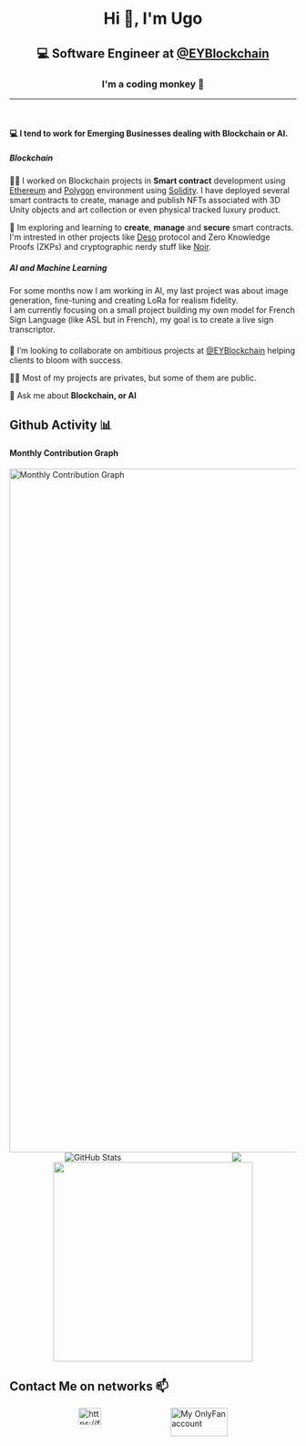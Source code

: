 <h1 align="center">Hi 👋, I'm Ugo</h1>
<h2 align="center">💻 Software Engineer at <a href="https://github.com/EYBlockchain" target="_blank">@EYBlockchain</a></h2>
<h3 align="center">I'm a coding monkey 🦍</h3>

<hr/>
<br/>

<h4>💻 I tend to work for Emerging Businesses dealing with Blockchain or AI.</h4>
<h5>Blockchain</h5>

👨‍💻 I worked on Blockchain projects in **Smart contract** development using [Ethereum](https://ethereum.org) and [Polygon](https://polygon.technology) environment using [Solidity](https://soliditylang.org). I have deployed several smart contracts to create, manage and publish NFTs associated with 3D Unity objects and art collection or even physical tracked luxury product.

🌱 Im exploring and learning to **create**, **manage** and **secure** smart contracts. I'm intrested in other projects like [Deso](https://www.deso.com/) protocol and Zero Knowledge Proofs (ZKPs) and cryptographic nerdy stuff like [Noir](https://noir-lang.org/).

<h5>AI and Machine Learning</h5>
For some months now I am working in AI, my last project was about image generation, fine-tuning and creating LoRa for realism fidelity. <br/>
I am currently focusing on a small project building my own model for French Sign Language (like ASL but in French), my goal is to create a live sign transcriptor.

<h4></h4>
💞️ I’m looking to collaborate on ambitious projects at <a href="https://github.com/EYBlockchain" target="_blank">@EYBlockchain</a></h2> helping clients to bloom with success.

👨‍💻 Most of my projects are privates, but some of them are public.

💬 Ask me about **Blockchain, or AI**

<h2>Github Activity 📊</h2>
<div>
  <div>
    <h4>Monthly Contribution Graph</h4>
    <div style="display:flex; justify-content:center;">
      <img src="https://github-profile-summary-cards.vercel.app/api/cards/profile-details?username=ugoarzur&theme=vue"  width="1200" height="auto"  alt="Monthly Contribution Graph" >
    </div>
    <div style="display:flex; flex-direction:row;justify-content: space-around;">
      <div style="display:flex">
        <img src="https://github-readme-streak-stats.herokuapp.com?user=ugoarzur&hide_border=true&date_format=M%20j%5B%2C%20Y%5D" alt="GitHub Stats" /></div>
      <div style="display:flex">
        <img src="https://github-readme-stats.vercel.app/api?username=ugoarzur&&show_icons=true&theme=vue"></div>
    </div>
    <div style="display:flex; justify-content:center;"><img width=350 src="https://github-readme-stats.vercel.app/api/top-langs/?username=ugoarzur&layout=compact&hide_border=false&&show_icons=true&&theme=vue"></div>
  </div>
</div>

<h2>Contact Me on networks 📫</h2>
<div style="display:flex; flex-direction:row;justify-content: space-evenly;">
  <a href="https://fr.linkedin.com/in/ugarz" target="blank"><img align="center" src="https://cdn.svgporn.com/logos/linkedin-icon.svg" alt="https://fr.linkedin.com/in/ugarz/" height="30" width="40" /></a>
  <a href="https://www.youtube.com/watch?v=dQw4w9WgXcQ&feature=youtu.be" target="blank"><img align="center" src="https://upload.wikimedia.org/wikipedia/en/archive/c/cc/20220618022702%21OnlyFans_logo.svg" alt="My OnlyFan account" height="50" width="100" /></a>
</div>
